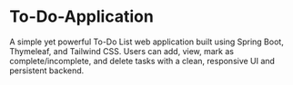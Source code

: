 # To-Do-Application
A simple yet powerful To-Do List web application built using Spring Boot, Thymeleaf, and Tailwind CSS. Users can add, view, mark as complete/incomplete, and delete tasks with a clean, responsive UI and persistent backend.
